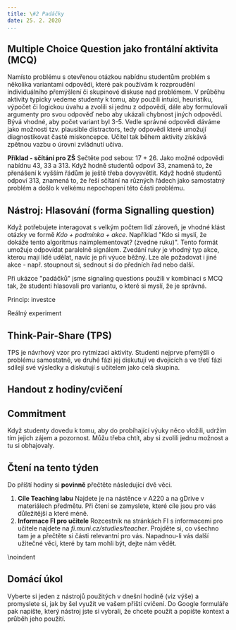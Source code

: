 ```yaml
---
title: \#2 Padáčky
date: 25. 2. 2020
...
```


## Multiple Choice Question jako frontální aktivita (MCQ)

Namísto problému s otevřenou otázkou nabídnu studentům problém s několika variantami odpovědi, které pak používám k rozproudění individuálního přemýšlení či skupinové diskuse nad problémem.  V průběhu aktivity typicky vedeme studenty k tomu, aby použili intuici, heuristiku, výpočet či logickou úvahu a zvolili si jednu z odpovědí, dále aby formulovali argumenty pro svou odpověď nebo aby ukázali chybnost jiných odpovědí. Bývá vhodné, aby počet variant byl 3-5. Vedle správné odpovědi dáváme jako možnosti tzv. plausible distractors, tedy odpovědi které umožují diagnostikovat časté miskoncepce. Učitel tak během aktivity získává zpětnou vazbu o úrovni zvládnutí učiva. 

__Příklad - sčítání pro ZŠ__ Sečtěte pod sebou: 17 + 26.  Jako možné odpovědi nabídnu 43, 33 a 313. Když hodně studentů odpoví 33, znamená to, že přenášení k vyšším řádům je ještě třeba dovysvětlit. Když hodně studentů odpoví 313, znamená to, že řeší sčítání na různých řádech jako samostatný problém a došlo k velkému nepochopení této části problému.

## Nástroj: Hlasování (forma Signalling question)
Když potřebujete interagovat s velkým počtem lidí zároveň, je vhodné klást otázky ve formě *Kdo + podmínka + akce*. Například "Kdo si myslí, že dokáže tento algoritmus naimplementovat? (zvedne ruku)". Tento formát umožuje odpovídat paralelně signálem.  Zvedání ruky je vhodný typ akce, kterou mají lidé udělat, navíc je při výuce běžný. Lze ale požadovat i jiné akce - např. stoupnout si, sednout si do předních řad nebo další. 

Při ukázce "padáčků" jsme signaling questions použili v kombinaci s MCQ tak, že studenti hlasovali pro variantu, o které si myslí, že je správná. 

Princip: investce

Reálný experiment

## Think-Pair-Share (TPS)

TPS je návrhový vzor pro rytmizaci aktivity. Studenti nejprve přemýšlí o problému samostatně, ve druhé fázi jej diskutují ve dvojicích a ve třetí fázi sdílejí své výsledky a diskutují s učitelem jako celá skupina.




## Handout z hodiny/cvičení


## Commitment

Když studenty dovedu k tomu, aby do probíhající výuky něco vložili, udržím tím jejich zájem a pozornost.
Můžu třeba chtít, aby si zvolili jednu možnost a tu si obhajovaly.

## Čtení na tento týden

Do příští hodiny si **povinně** přečtěte následující dvě věci.

1. **Cíle Teaching labu** Najdete je na nástěnce v A220 a na gDrive v materiálech předmětu. Při čtení se zamyslete, které cíle jsou pro vás důležitější a které méně.
2. **Informace FI pro učitele** Rozcestník na stránkách FI s informacemi pro učitele najdete na _fi.muni.cz/studies/teacher_. Projděte si, co všechno tam je a přečtěte si části relevantní pro vás. Napadnou-li vás další užitečné věci, které by tam mohli být, dejte nám vědět.

\noindent

## Domácí úkol

Vyberte si jeden z nástrojů použitých v dnešní hodině (viz výše) a promyslete si, jak by šel využít ve vašem příští cvičení. Do Google formuláře pak napište, který nástroj jste si vybrali, že chcete použít a popište kontext a průběh jeho použití.
